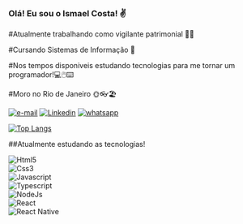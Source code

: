 ### Olá! Eu sou o Ismael Costa! ✌️

#Atualmente trabalhando como vigilante patrimonial 👮🏾

#Cursando Sistemas de Informação 📖

#Nos tempos disponiveis estudando tecnologias para me tornar um programador!💻🖱️⌨️

#Moro no Rio de Janeiro 🌞👓🏖️

[![e-mail](https://img.shields.io/badge/Gmail-D14836?style=for-the-badge&logo=gmail&logoColor=white)](ismcosta88@gmail.com)
[![Linkedin](https://img.shields.io/badge/LinkedIn-0077B5?style=for-the-badge&logo=linkedin&logoColor=white)](https://www.linkedin.com/in/ismael-costa-130778193/)
[![whatsapp](https://img.shields.io/badge/WhatsApp-25D366?style=for-the-badge&logo=whatsapp&logoColor=white)](55021983068593)

[![Top Langs](https://github-readme-stats.vercel.app/api/top-langs/?username=Ismael-Costta&langs_count=8)](https://github.com/Ismael-Costta/github-readme-stats)

##Atualmente estudando as tecnologias!
<div>
  <img  alt="Html5 "src="https://img.shields.io/badge/HTML5-E34F26?style=for-the-badge&logo=html5&logoColor=white">
</div> 
<div>
  <img  alt="Css3 "src="https://img.shields.io/badge/CSS3-1572B6?style=for-the-badge&logo=css3&logoColor=white">
</div>  
<div>
  <img  alt="Javascript "src="https://img.shields.io/badge/JavaScript-323330?style=for-the-badge&logo=javascript&logoColor=F7DF1E">
</div>  
<div>
  <img  alt="Typescript "src="https://img.shields.io/badge/TypeScript-007ACC?style=for-the-badge&logo=typescript&logoColor=white">
</div> 
<div>
  <img  alt="NodeJs "src="https://img.shields.io/badge/Node.js-43853D?style=for-the-badge&logo=node.js&logoColor=white">
</div> 
<div>
  <img  alt="React "src="https://img.shields.io/badge/React-20232A?style=for-the-badge&logo=react&logoColor=61DAFB">
</div> 
<div>
  <img  alt="React Native"src="https://img.shields.io/badge/React_Native-20232A?style=for-the-badge&logo=react&logoColor=61DAFB">
</div> 




